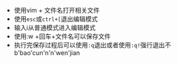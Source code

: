- 使用vim + 文件名打开相关文件
- 使用`esc`或`ctrl+[`退出编辑模式
- 输入i从普通模式进入编辑模式
- 使用:w +回车+文件名可以保存文件
- 执行完保存过程后可以使用`:q`退出或者使用`:q!`强行退出不b'bao'cun'n'n'wen'jian
<!--stackedit_data:
eyJoaXN0b3J5IjpbLTEzOTE0ODQ3MTldfQ==
-->